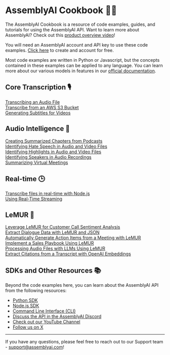 # AssemblyAI Cookbook 🧑‍🍳
The AssemblyAI Cookbook is a resource of code examples, guides, and tutorials for using the AssemblyAI API. Want to learn more about AssemblyAI? Check out this [product overview video](https://youtu.be/UT1sBCuSJxE)!

You will need an AssemblyAI account and API key to use these code examples. [Click here](https://www.assemblyai.com/dashboard/signup) to create and account for free.

Most code examples are written in Python or Javascript, but the concepts contained in these examples can be applied to any language. You can learn more about our various models in features in our [official documentation](https://www.assemblyai.com/docs/).

## Core Transcription 🎙️
[Transcribing an Audio File](core-transcription/transcribe.ipynb)      
[Transcribe from an AWS S3 Bucket](core-transcription/transcribe-from-s3-bucket)  
[Generating Subtitles for Videos](core-transcription/subtitles.ipynb)

## Audio Intelligence 🤖
[Creating Summarized Chapters from Podcasts](audio-intelligence/auto_chapters.ipynb)  
[Identifying Hate Speech in Audio and Video Files](audio-intelligence/content_moderation.ipynb)     
[Identifying Highlights in Audio and Video Files](audio-intelligence/key_phrases.ipynb)      
[Identifying Speakers in Audio Recordings](audio-intelligence/speaker_labels.ipynb)      
[Summarizing Virtual Meetings](audio-intelligence/summarization.ipynb)

## Real-time 🕒
[Transcribe files in real-time with Node.js](real-time/file-transcription-nodejs)  
[Using Real-Time Streaming](real-time/real-time.ipynb)

## LeMUR 🐾
[Leverage LeMUR for Customer Call Sentiment Analysis](lemur/call-sentiment-analysis.ipynb)     
[Extract Dialogue Data with LeMUR and JSON](lemur/dialogue-data.ipynb)     
[Automatically Generate Action Items from a Meeting with LeMUR](lemur/meeting-action-items.ipynb)     
[Implement a Sales Playbook Using LeMUR](sales-playbook.ipynb)     
[Processing Audio Files with LLMs Using LeMUR](lemur/using-lemur.ipynb)  
[Extract Citations from a Transcript with OpenAI Embeddings](lemur/transcript-citations.ipynb)

## SDKs and Other Resources 📚
Beyond the code examples here, you can learn about the AssemblyAI API from the following resources:
- [Python SDK](https://github.com/AssemblyAI/assemblyai-python-sdk)
- [Node.js SDK](https://github.com/AssemblyAI/assemblyai-node-sdk)
- [Command Line Interface (CLI)](https://github.com/AssemblyAI/assemblyai-cli)
- [Discuss the API in the AssemblyAI Discord](https://www.assemblyai.com/discord)
- [Check out our YouTube Channel](https://www.youtube.com/c/assemblyai)
- [Follow us on X](https://twitter.com/AssemblyAI)

***
If you have any questions, please feel free to reach out to our Support team - support@assemblyai.com!
